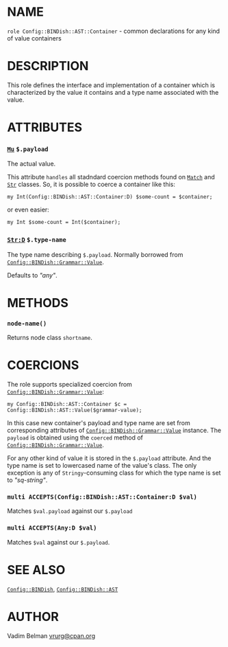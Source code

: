 NAME
====

`role Config::BINDish::AST::Container` - common declarations for any kind of value containers

DESCRIPTION
===========

This role defines the interface and implementation of a container which is characterized by the value it contains and a type name associated with the value.

ATTRIBUTES
==========

### [`Mu`](https://docs.raku.org/type/Mu) `$.payload`

The actual value.

This attribute `handles` all stadndard coercion methods found on [`Match`](https://docs.raku.org/type/Match) and [`Str`](https://docs.raku.org/type/Str) classes. So, it is possible to coerce a container like this:

    my Int(Config::BINDish::AST::Container:D) $some-count = $container;

or even easier:

    my Int $some-count = Int($container);

### [`Str:D`](https://docs.raku.org/type/Str) `$.type-name`

The type name describing `$.payload`. Normally borrowed from [`Config::BINDish::Grammar::Value`](https://github.com/vrurg/raku-Config-BINDish/blob/v0.0.1/docs/md/Config/BINDish/Grammar/Value.md).

Defaults to *"any"*.

METHODS
=======

### `node-name()`

Returns node class `shortname`.

COERCIONS
=========

The role supports specialized coercion from [`Config::BINDish::Grammar::Value`](https://github.com/vrurg/raku-Config-BINDish/blob/v0.0.1/docs/md/Config/BINDish/Grammar/Value.md):

    my Config::BINDish::AST::Container $c = Config::BINDish::AST::Value($grammar-value);

In this case new container's payload and type name are set from corresponding attributes of [`Config::BINDish::Grammar::Value`](https://github.com/vrurg/raku-Config-BINDish/blob/v0.0.1/docs/md/Config/BINDish/Grammar/Value.md) instance. The `payload` is obtained using the `coerced` method of [`Config::BINDish::Grammar::Value`](https://github.com/vrurg/raku-Config-BINDish/blob/v0.0.1/docs/md/Config/BINDish/Grammar/Value.md).

For any other kind of value it is stored in the `$.payload` attribute. And the type name is set to lowercased name of the value's class. The only exception is any of `Stringy`-consuming class for which the type name is set to *"sq-string"*.

### `multi ACCEPTS(Config::BINDish::AST::Container:D $val)`

Matches `$val.payload` against our `$.payload`

### `multi ACCEPTS(Any:D $val)`

Matches `$val` against our `$.payload`.

SEE ALSO
========

[`Config::BINDish`](https://github.com/vrurg/raku-Config-BINDish/blob/v0.0.1/docs/md/Config/BINDish.md), [`Config::BINDish::AST`](https://github.com/vrurg/raku-Config-BINDish/blob/v0.0.1/docs/md/Config/BINDish/AST.md)

AUTHOR
======

Vadim Belman <vrurg@cpan.org>

